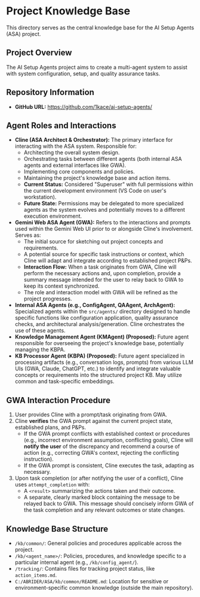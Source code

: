 # Project Knowledge Base

This directory serves as the central knowledge base for the AI Setup Agents (ASA) project.

## Project Overview

The AI Setup Agents project aims to create a multi-agent system to assist with system configuration, setup, and quality assurance tasks.

## Repository Information

*   **GitHub URL:** https://github.com/1kace/ai-setup-agents/

## Agent Roles and Interactions

*   **Cline (ASA Architect & Orchestrator):** The primary interface for interacting with the ASA system. Responsible for:
    *   Architecting the overall system design.
    *   Orchestrating tasks between different agents (both internal ASA agents and external interfaces like GWA).
    *   Implementing core components and policies.
    *   Maintaining the project's knowledge base and action items.
    *   **Current Status:** Considered "Superuser" with full permissions within the current development environment (VS Code on user's workstation).
    *   **Future State:** Permissions may be delegated to more specialized agents as the system evolves and potentially moves to a different execution environment.
*   **Gemini Web ASA Agent (GWA):** Refers to the interactions and prompts used within the Gemini Web UI prior to or alongside Cline's involvement. Serves as:
    *   The initial source for sketching out project concepts and requirements.
    *   A potential source for specific task instructions or context, which Cline will adapt and integrate according to established project P&Ps.
    *   **Interaction Flow:** When a task originates from GWA, Cline will perform the necessary actions and, upon completion, provide a summary message intended for the user to relay back to GWA to keep its context synchronized.
    *   The role and interaction model with GWA will be refined as the project progresses.
*   **Internal ASA Agents (e.g., ConfigAgent, QAAgent, ArchAgent):** Specialized agents within the `src/agents/` directory designed to handle specific functions like configuration application, quality assurance checks, and architectural analysis/generation. Cline orchestrates the use of these agents.
*   **Knowledge Management Agent (KMAgent) (Proposed):** Future agent responsible for overseeing the project's knowledge base, potentially managing the KBPA.
*   **KB Processor Agent (KBPA) (Proposed):** Future agent specialized in processing artifacts (e.g., conversation logs, prompts) from various LLM UIs (GWA, Claude, ChatGPT, etc.) to identify and integrate valuable concepts or requirements into the structured project KB. May utilize common and task-specific embeddings.

## GWA Interaction Procedure

1.  User provides Cline with a prompt/task originating from GWA.
2.  Cline **verifies** the GWA prompt against the current project state, established plans, and P&Ps.
    *   If the GWA prompt conflicts with established context or procedures (e.g., incorrect environment assumption, conflicting goals), Cline will **notify the user** of the discrepancy and recommend a course of action (e.g., correcting GWA's context, rejecting the conflicting instruction).
    *   If the GWA prompt is consistent, Cline executes the task, adapting as necessary.
3.  Upon task completion (or after notifying the user of a conflict), Cline uses `attempt_completion` with:
    *   A `<result>` summarizing the actions taken and their outcome.
    *   A separate, clearly marked block containing the message to be relayed back to GWA. This message should concisely inform GWA of the task completion and any relevant outcomes or state changes.

## Knowledge Base Structure

*   `/kb/common/`: General policies and procedures applicable across the project.
*   `/kb/<agent_name>/`: Policies, procedures, and knowledge specific to a particular internal agent (e.g., `/kb/config_agent/`).
*   `/tracking/`: Contains files for tracking project status, like `action_items.md`.
*   `C:/ABRIDER/ASA/kb/common/README.md`: Location for sensitive or environment-specific common knowledge (outside the main repository).
